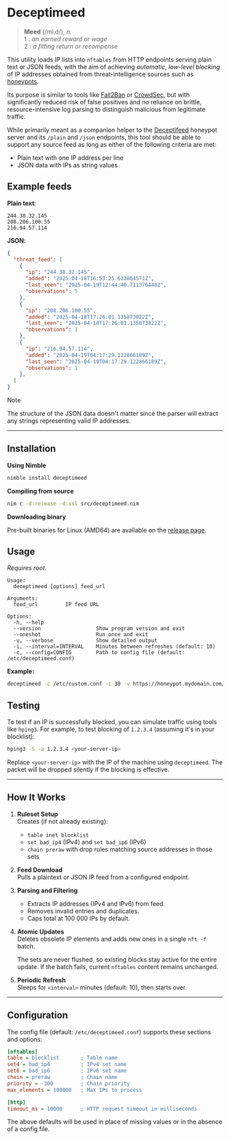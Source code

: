 # Deceptimeed

> **Meed** (/miːd/), *n.*\
> 1 : *an earned reward or wage*\
> 2 : *a fitting return or recompense*

This utility loads IP lists into `nftables` from HTTP endpoints serving plain text or JSON feeds, with the aim of achieving *automatic, low-level blocking* of IP addresses obtained from threat-intelligence sources such as [honeypots](<https://en.wikipedia.org/wiki/Honeypot_(computing)>).

Its purpose is similar to tools like [Fail2Ban](https://github.com/fail2ban/fail2ban) or [CrowdSec](https://github.com/crowdsecurity/crowdsec), but with significantly reduced risk of false positives and no reliance on brittle, resource-intensive log parsing to distinguish malicious from legitimate traffic.

While primarily meant as a companion helper to the [Deceptifeed](https://github.com/r-smith/deceptifeed) honeypot server and its `/plain` and `/json` endpoints, this tool should be able to support any source feed as long as either of the following criteria are met:

- Plain text with one IP address per line
- JSON data with IPs as string values

## Example feeds

**Plain text**:

```plain
244.38.32.145
208.206.100.55
216.94.57.114
```

**JSON**:

```json
{
  "threat_feed": [
    {
      "ip": "244.38.32.145",
      "added": "2025-04-18T16:53:25.633864571Z",
      "last_seen": "2025-04-19T12:44:40.711376448Z",
      "observations": 5
    },
    {
      "ip": "208.206.100.55",
      "added": "2025-04-18T17:26:01.135873822Z",
      "last_seen": "2025-04-18T17:26:01.135873822Z",
      "observations": 1
    },
    {
      "ip": "216.94.57.114",
      "added": "2025-04-19T04:17:29.122866189Z",
      "last_seen": "2025-04-19T04:17:29.122866189Z",
      "observations": 1
    },
  ]
}
```

> [!NOTE]
> The structure of the JSON data doesn't matter since the parser will extract any strings representing valid IP addresses.

______________________________________________________________________

## Installation

**Using Nimble**

```bash
nimble install deceptimeed
```

**Compiling from source**

```bash
nim c -d:release -d:ssl src/deceptimeed.nim
```

**Downloading binary**

Pre-built binaries for Linux (AMD64) are available on the [release page](https://github.com/cycneuramus/deceptimeed/releases).

## Usage

*Requires root.*

```plain
Usage:
  deceptimeed [options] feed_url

Arguments:
  feed_url         IP feed URL

Options:
  -h, --help
  --version                  Show program version and exit
  --oneshot                  Run once and exit
  -v, --verbose              Show detailed output
  -i, --interval=INTERVAL    Minutes between refreshes (default: 10)
  -c, --config=CONFIG        Path to config file (default: /etc/deceptimeed.conf)
```

**Example:**

```bash
deceptimeed -c /etc/custom.conf -i 30 -v https://honeypot.mydomain.com/plain
```

## Testing

To test if an IP is successfully blocked, you can simulate traffic using tools like `hping3`. For example, to test blocking of `1.2.3.4` (assuming it's in your blocklist):

```bash
hping3 -S -a 1.2.3.4 <your-server-ip>
```

Replace `<your-server-ip>` with the IP of the machine using `deceptimeed`. The packet will be dropped silently if the blocking is effective.

______________________________________________________________________

## How It Works

1. **Ruleset Setup**\
   Creates (if not already existing):

   - `table inet blocklist`
   - `set bad_ip4` (IPv4) and `set bad_ip6` (IPv6)
   - `chain preraw` with drop rules matching source addresses in those sets

1. **Feed Download**\
   Pulls a plaintext or JSON IP feed from a configured endpoint.

1. **Parsing and Filtering**

   - Extracts IP addresses (IPv4 and IPv6) from feed.
   - Removes invalid entries and duplicates.
   - Caps total at 100 000 IPs by default.

1. **Atomic Updates**\
   Deletes obsolete IP elements and adds new ones in a
   single `nft -f` batch.

   The sets are never flushed, so existing blocks stay active for the entire
   update. If the batch fails, current `nftables` content remains unchanged.

1. **Periodic Refresh**\
   Sleeps for `<interval>` minutes (default: 10), then starts over.

______________________________________________________________________

## Configuration

The config file (default: `/etc/deceptimeed.conf`) supports these sections and options:

```ini
[nftables]
table = blocklist       ; Table name
set4 = bad_ip4          ; IPv4 set name  
set6 = bad_ip6          ; IPv6 set name
chain = preraw          ; Chain name
priority = -300         ; Chain priority
max_elements = 100000   ; Max IPs to process

[http]
timeout_ms = 10000      ; HTTP request timeout in milliseconds
```

The above defaults will be used in place of missing values or in the absence of a config file.
